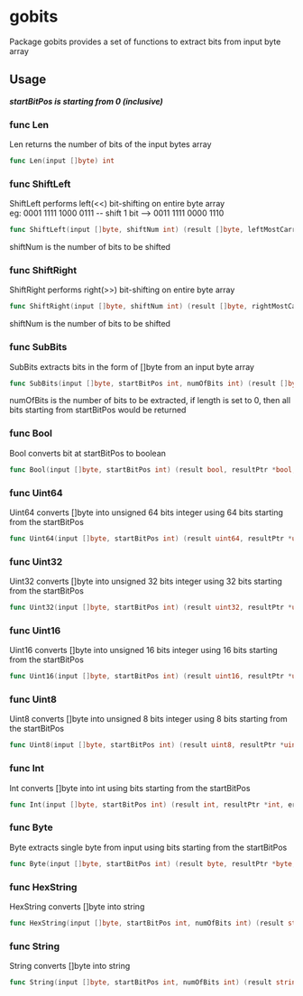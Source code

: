 # gobits
Package gobits provides a set of functions to extract bits from input byte array

## Usage

**_startBitPos is starting from 0 (inclusive)_**

### func Len

Len returns the number of bits of the input bytes array
```go
func Len(input []byte) int
```

### func ShiftLeft

ShiftLeft performs left(<<) bit-shifting on entire byte array<br />
eg: 0001 1111 1000 0111 -- shift 1 bit --> 0011 1111 0000 1110
```go
func ShiftLeft(input []byte, shiftNum int) (result []byte, leftMostCarryFlag bool)
```
shiftNum is the number of bits to be shifted

### func ShiftRight

ShiftRight performs right(>>) bit-shifting on entire byte array
```go
func ShiftRight(input []byte, shiftNum int) (result []byte, rightMostCarryFlag bool)
```
shiftNum is the number of bits to be shifted

### func SubBits

SubBits extracts bits in the form of []byte from an input byte array
```go
func SubBits(input []byte, startBitPos int, numOfBits int) (result []byte, resultPtr *[]byte, err error)
```
numOfBits is the number of bits to be extracted, if length is set to 0, then all bits starting from startBitPos would be returned

### func Bool

Bool converts bit at startBitPos to boolean
```go
func Bool(input []byte, startBitPos int) (result bool, resultPtr *bool, err error)
```

### func Uint64

Uint64 converts []byte into unsigned 64 bits integer using 64 bits starting from the startBitPos
```go
func Uint64(input []byte, startBitPos int) (result uint64, resultPtr *uint64, err error)
```

### func Uint32

Uint32 converts []byte into unsigned 32 bits integer using 32 bits starting from the startBitPos
```go
func Uint32(input []byte, startBitPos int) (result uint32, resultPtr *uint32, err error)
```

### func Uint16

Uint16 converts []byte into unsigned 16 bits integer using 16 bits starting from the startBitPos
```go
func Uint16(input []byte, startBitPos int) (result uint16, resultPtr *uint16, err error)
```

### func Uint8

Uint8 converts []byte into unsigned 8 bits integer using 8 bits starting from the startBitPos
```go
func Uint8(input []byte, startBitPos int) (result uint8, resultPtr *uint8, err error)
```

### func Int

Int converts []byte into int using bits starting from the startBitPos
```go
func Int(input []byte, startBitPos int) (result int, resultPtr *int, err error)
```

### func Byte

Byte extracts single byte from input using bits starting from the startBitPos
```go
func Byte(input []byte, startBitPos int) (result byte, resultPtr *byte, err error)
```

### func HexString

HexString converts []byte into string
```go
func HexString(input []byte, startBitPos int, numOfBits int) (result string, resultPtr *string, err error)
```

### func String

String converts []byte into string
```go
func String(input []byte, startBitPos int, numOfBits int) (result string, resultPtr *string, err error)
```



